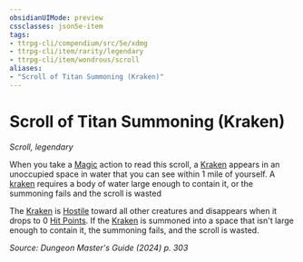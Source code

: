 ```yaml
---
obsidianUIMode: preview
cssclasses: json5e-item
tags:
- ttrpg-cli/compendium/src/5e/xdmg
- ttrpg-cli/item/rarity/legendary
- ttrpg-cli/item/wondrous/scroll
aliases: 
- "Scroll of Titan Summoning (Kraken)"
---
```

# Scroll of Titan Summoning (Kraken)
*Scroll, legendary*  



When you take a [Magic](3-Mechanics/CLI/rules/actions.md#Magic) action to read this scroll, a [Kraken](3-Mechanics/CLI/bestiary/monstrosity/kraken-xmm.md) appears in an unoccupied space in water that you can see within 1 mile of yourself. A [kraken](3-Mechanics/CLI/bestiary/monstrosity/kraken-xmm.md) requires a body of water large enough to contain it, or the summoning fails and the scroll is wasted

The [Kraken](3-Mechanics/CLI/bestiary/monstrosity/kraken-xmm.md) is [Hostile](3-Mechanics/CLI/rules/variant-rules/hostile-attitude-xphb.md) toward all other creatures and disappears when it drops to 0 [Hit Points](3-Mechanics/CLI/rules/variant-rules/hit-points-xphb.md). If the [Kraken](3-Mechanics/CLI/bestiary/monstrosity/kraken-xmm.md) is summoned into a space that isn't large enough to contain it, the summoning fails, and the scroll is wasted.

*Source: Dungeon Master's Guide (2024) p. 303*